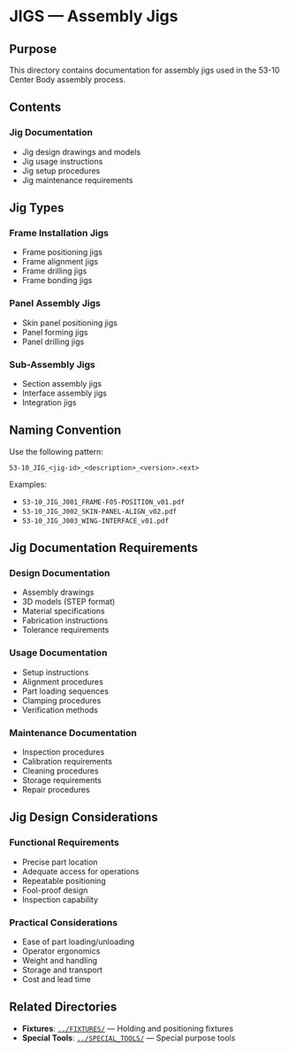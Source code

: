 # JIGS — Assembly Jigs

## Purpose

This directory contains documentation for assembly jigs used in the 53-10 Center Body assembly process.

## Contents

### Jig Documentation
- Jig design drawings and models
- Jig usage instructions
- Jig setup procedures
- Jig maintenance requirements

## Jig Types

### Frame Installation Jigs
- Frame positioning jigs
- Frame alignment jigs
- Frame drilling jigs
- Frame bonding jigs

### Panel Assembly Jigs
- Skin panel positioning jigs
- Panel forming jigs
- Panel drilling jigs

### Sub-Assembly Jigs
- Section assembly jigs
- Interface assembly jigs
- Integration jigs

## Naming Convention

Use the following pattern:
```
53-10_JIG_<jig-id>_<description>_<version>.<ext>
```

Examples:
- `53-10_JIG_J001_FRAME-F05-POSITION_v01.pdf`
- `53-10_JIG_J002_SKIN-PANEL-ALIGN_v02.pdf`
- `53-10_JIG_J003_WING-INTERFACE_v01.pdf`

## Jig Documentation Requirements

### Design Documentation
- Assembly drawings
- 3D models (STEP format)
- Material specifications
- Fabrication instructions
- Tolerance requirements

### Usage Documentation
- Setup instructions
- Alignment procedures
- Part loading sequences
- Clamping procedures
- Verification methods

### Maintenance Documentation
- Inspection procedures
- Calibration requirements
- Cleaning procedures
- Storage requirements
- Repair procedures

## Jig Design Considerations

### Functional Requirements
- Precise part location
- Adequate access for operations
- Repeatable positioning
- Fool-proof design
- Inspection capability

### Practical Considerations
- Ease of part loading/unloading
- Operator ergonomics
- Weight and handling
- Storage and transport
- Cost and lead time

## Related Directories

- **Fixtures**: [`../FIXTURES/`](../FIXTURES/) — Holding and positioning fixtures
- **Special Tools**: [`../SPECIAL_TOOLS/`](../SPECIAL_TOOLS/) — Special purpose tools
